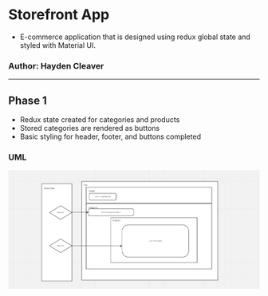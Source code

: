 # Storefront App

- E-commerce application that is designed using redux global state and styled with Material UI.

### Author: Hayden Cleaver

<hr>

## Phase 1

- Redux state created for categories and products
- Stored categories are rendered as buttons
- Basic styling for header, footer, and buttons completed 

### UML

![UML](Phase1.png)